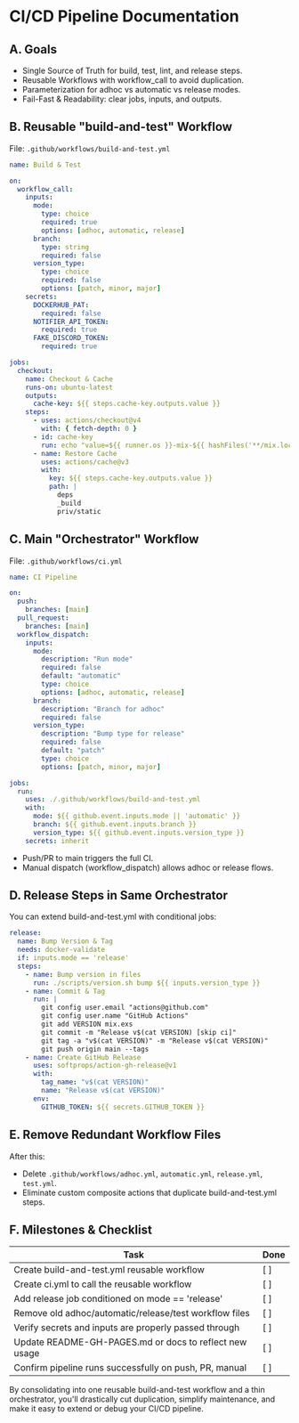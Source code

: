 # CI/CD Pipeline Documentation

## A. Goals

- Single Source of Truth for build, test, lint, and release steps.
- Reusable Workflows with workflow_call to avoid duplication.
- Parameterization for adhoc vs automatic vs release modes.
- Fail-Fast & Readability: clear jobs, inputs, and outputs.

## B. Reusable "build-and-test" Workflow

File: `.github/workflows/build-and-test.yml`

```yaml
name: Build & Test

on:
  workflow_call:
    inputs:
      mode:
        type: choice
        required: true
        options: [adhoc, automatic, release]
      branch:
        type: string
        required: false
      version_type:
        type: choice
        required: false
        options: [patch, minor, major]
    secrets:
      DOCKERHUB_PAT:
        required: false
      NOTIFIER_API_TOKEN:
        required: true
      FAKE_DISCORD_TOKEN:
        required: true

jobs:
  checkout:
    name: Checkout & Cache
    runs-on: ubuntu-latest
    outputs:
      cache-key: ${{ steps.cache-key.outputs.value }}
    steps:
      - uses: actions/checkout@v4
        with: { fetch-depth: 0 }
      - id: cache-key
        run: echo "value=${{ runner.os }}-mix-${{ hashFiles('**/mix.lock') }}-1.18-27" >> $GITHUB_OUTPUT
      - name: Restore Cache
        uses: actions/cache@v3
        with:
          key: ${{ steps.cache-key.outputs.value }}
          path: |
            deps
            _build
            priv/static
```

## C. Main "Orchestrator" Workflow

File: `.github/workflows/ci.yml`

```yaml
name: CI Pipeline

on:
  push:
    branches: [main]
  pull_request:
    branches: [main]
  workflow_dispatch:
    inputs:
      mode:
        description: "Run mode"
        required: false
        default: "automatic"
        type: choice
        options: [adhoc, automatic, release]
      branch:
        description: "Branch for adhoc"
        required: false
      version_type:
        description: "Bump type for release"
        required: false
        default: "patch"
        type: choice
        options: [patch, minor, major]

jobs:
  run:
    uses: ./.github/workflows/build-and-test.yml
    with:
      mode: ${{ github.event.inputs.mode || 'automatic' }}
      branch: ${{ github.event.inputs.branch }}
      version_type: ${{ github.event.inputs.version_type }}
    secrets: inherit
```

- Push/PR to main triggers the full CI.
- Manual dispatch (workflow_dispatch) allows adhoc or release flows.

## D. Release Steps in Same Orchestrator

You can extend build-and-test.yml with conditional jobs:

```yaml
release:
  name: Bump Version & Tag
  needs: docker-validate
  if: inputs.mode == 'release'
  steps:
    - name: Bump version in files
      run: ./scripts/version.sh bump ${{ inputs.version_type }}
    - name: Commit & Tag
      run: |
        git config user.email "actions@github.com"
        git config user.name "GitHub Actions"
        git add VERSION mix.exs
        git commit -m "Release v$(cat VERSION) [skip ci]"
        git tag -a "v$(cat VERSION)" -m "Release v$(cat VERSION)"
        git push origin main --tags
    - name: Create GitHub Release
      uses: softprops/action-gh-release@v1
      with:
        tag_name: "v$(cat VERSION)"
        name: "Release v$(cat VERSION)"
      env:
        GITHUB_TOKEN: ${{ secrets.GITHUB_TOKEN }}
```

## E. Remove Redundant Workflow Files

After this:

- Delete `.github/workflows/adhoc.yml`, `automatic.yml`, `release.yml`, `test.yml`.
- Eliminate custom composite actions that duplicate build-and-test.yml steps.

## F. Milestones & Checklist

| Task                                                   | Done |
| ------------------------------------------------------ | ---- |
| Create build-and-test.yml reusable workflow            | [ ]  |
| Create ci.yml to call the reusable workflow            | [ ]  |
| Add release job conditioned on mode == 'release'       | [ ]  |
| Remove old adhoc/automatic/release/test workflow files | [ ]  |
| Verify secrets and inputs are properly passed through  | [ ]  |
| Update README-GH-PAGES.md or docs to reflect new usage | [ ]  |
| Confirm pipeline runs successfully on push, PR, manual | [ ]  |

By consolidating into one reusable build-and-test workflow and a thin orchestrator, you'll drastically cut duplication, simplify maintenance, and make it easy to extend or debug your CI/CD pipeline.

